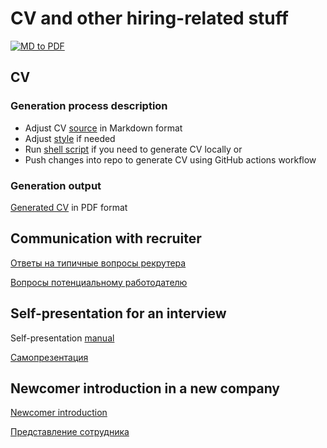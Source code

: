 # CV and other hiring-related stuff

[![MD to PDF](https://github.com/andrei-punko/cv/actions/workflows/convert-md-to-pdf.yml/badge.svg)](https://github.com/andrei-punko/cv/actions/workflows/convert-md-to-pdf.yml)

## CV

### Generation process description
- Adjust CV [source](CV/Andrei_Punko_CV_(eng).md) in Markdown format
- Adjust [style](CV/style.css) if needed
- Run [shell script](CV/generate-pdf.sh) if you need to generate CV locally or
- Push changes into repo to generate CV using GitHub actions workflow

### Generation output

[Generated CV](CV/pdf/Andrei_Punko_CV_(eng).pdf) in PDF format

## Communication with recruiter
[Ответы на типичные вопросы рекрутера](QnA/Ответы%20на%20типичные%20вопросы%20рекрутера.md)

[Вопросы потенциальному работодателю](QnA/Вопросы%20потенциальному%20работодателю.md)

## Self-presentation for an interview
Self-presentation [manual](Self-presentation/Self-presentation%20manual.pdf)

[Самопрезентация](Self-presentation/Self-presentation_(rus).md)

## Newcomer introduction in a new company
[Newcomer introduction](Newcomer%20introduction/Andrei%20Punko%20-%20Newcomer%20introduction.md)

[Представление сотрудника](Newcomer%20introduction/Андрей%20Пунько%20-%20Представление%20сотрудника.md)
